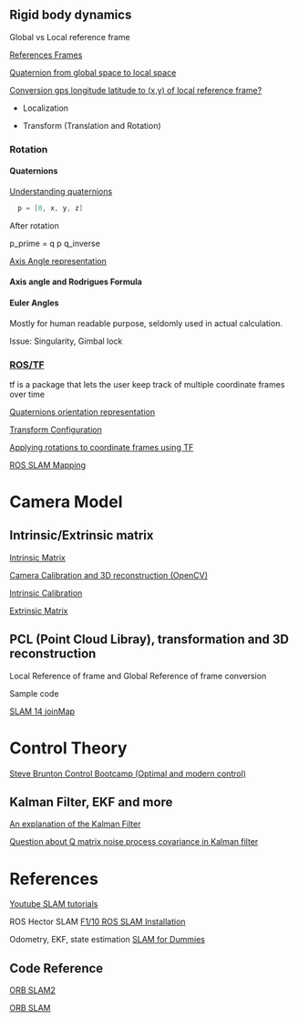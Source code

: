 ## Rigid body dynamics

Global vs Local reference frame

[References Frames](http://www.kwon3d.com/theory/transform/refrm.html)

[Quaternion from global space to local space](http://math.stackexchange.com/questions/1690239/quaternion-from-global-space-to-local-space)

[Conversion gps longitude latitude to (x,y) of local reference frame?](http://robotics.stackexchange.com/questions/10450/conversion-gps-longitude-latitude-to-x-y-of-local-reference-frame/10451)

  * Localization

  * Transform (Translation and Rotation)

### Rotation

#### Quaternions

[Understanding quaternions](https://www.3dgep.com/understanding-quaternions/)

```c
  p = [0, x, y, z]
```
  After rotation

  p_prime = q p q_inverse

[Axis Angle representation](https://en.wikipedia.org/wiki/Axis%E2%80%93angle_representation)

#### Axis angle and Rodrigues Formula

#### Euler Angles

Mostly for human readable purpose, seldomly used in actual calculation.

Issue: Singularity, Gimbal lock

### [ROS/TF](http://wiki.ros.org/tf)

tf is a package that lets the user keep track of multiple coordinate frames over time

[Quaternions orientation representation](http://answers.ros.org/question/9772/quaternions-orientation-representation/)

[Transform Configuration](http://wiki.ros.org/navigation/Tutorials/RobotSetup/TF#Transform_Configuration)

[Applying rotations to coordinate frames using TF](http://answers.ros.org/question/87726/applying-rotations-to-coordinate-frames-using-tf/)

[ROS SLAM Mapping](http://wiki.ros.org/slam_gmapping/Tutorials/MappingFromLoggedData)


# Camera Model

## Intrinsic/Extrinsic matrix

[Intrinsic Matrix](http://ksimek.github.io/2013/08/13/intrinsic/)

[Camera Calibration and 3D reconstruction (OpenCV)](http://docs.opencv.org/2.4/modules/calib3d/doc/camera_calibration_and_3d_reconstruction.html)

[Intrinsic Calibration](http://www.cs.unc.edu/~marc/tutorial/node37.html)

[Extrinsic Matrix](http://ksimek.github.io/2012/08/22/extrinsic/)

## PCL (Point Cloud Libray), transformation and 3D reconstruction

Local Reference of frame and Global Reference of frame conversion

Sample code

[SLAM 14 joinMap](https://github.com/gaoxiang12/slambook/blob/master/ch5/joinMap/joinMap.cpp)

# Control Theory

[Steve Brunton Control Bootcamp (Optimal and modern control)](https://www.youtube.com/watch?v=Pi7l8mMjYVE&list=PLMrJAkhIeNNR20Mz-VpzgfQs5zrYi085m)

## Kalman Filter, EKF and more

[An explanation of the Kalman Filter](http://math.stackexchange.com/questions/840662/an-explanation-of-the-kalman-filter)

[Question about Q matrix noise process covariance in Kalman filter](http://dsp.stackexchange.com/questions/21796/question-about-q-matrix-noise-process-covariance-in-kalman-filter)

# References 

[Youtube SLAM tutorials](https://www.youtube.com/watch?v=B2qzYCeT9oQ&index=1&list=PLpUPoM7Rgzi_7YWn14Va2FODh7LzADBSm)

ROS Hector SLAM
[F1/10 ROS SLAM Installation](http://f1tenth.org/lab_instructions/W3_T1_Using%20the%20Hector%20SLAM.pdf)

Odometry, EKF, state estimation
[SLAM for Dummies](https://ocw.mit.edu/courses/aeronautics-and-astronautics/16-412j-cognitive-robotics-spring-2005/projects/1aslam_blas_repo.pdf)

## Code Reference

[ORB SLAM2](https://github.com/raulmur/ORB_SLAM2)

[ORB SLAM](https://github.com/raulmur/ORB_SLAM)
